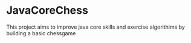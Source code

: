 # JavaCoreChess
This project aims to improve java core skills and exercise algorithims by building a basic chessgame
